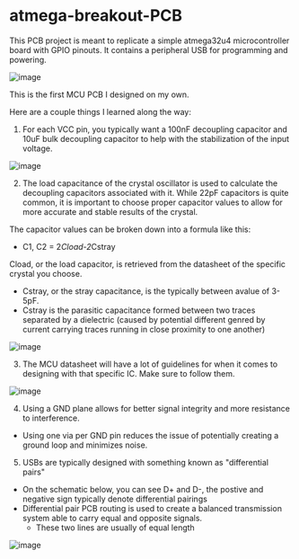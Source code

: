 # atmega-breakout-PCB
This PCB project is meant to replicate a simple atmega32u4 microcontroller board with GPIO pinouts. It contains a peripheral USB for programming and powering.

![image](https://user-images.githubusercontent.com/75451857/181871264-cc567129-c8c9-423a-ae4a-b7c5cdc2666f.png)

This is the first MCU PCB I designed on my own.

Here are a couple things I learned along the way:
1. For each VCC pin, you typically want a 100nF decoupling capacitor and 10uF bulk decoupling capacitor to help with the stabilization of the input voltage.

![image](https://user-images.githubusercontent.com/75451857/181871890-8593983c-c843-45ff-a511-f837e8bc1700.png)

2. The load capacitance of the crystal oscillator is used to calculate the decoupling capacitors associated with it. While 22pF capacitors is quite common, it is important to choose proper capacitor values to allow for more accurate and stable results of the crystal.

 The capacitor values can be broken down into a formula like this:
 - C1, C2 = 2*Cload-2*Cstray

 Cload, or the load capacitor, is retrieved from the datasheet of the specific crystal you choose.
 - Cstray, or the stray capacitance, is the typically between avalue of 3-5pF.
 - Cstray is the parasitic capacitance formed between two traces separated by a dielectric (caused by potential different genred by current carrying traces running in   close proximity to one another)
 
 ![image](https://user-images.githubusercontent.com/75451857/181871896-023a45bc-4d45-4361-9f0d-b109608ca39e.png)
 
 3. The MCU datasheet will have a lot of guidelines for when it comes to designing with that specific IC. Make sure to follow them.
 
 ![image](https://user-images.githubusercontent.com/75451857/181871920-f8ffcb24-3728-4402-97f6-b420e0716e91.png)

 4. Using a GND plane allows for better signal integrity and more resistance to interference.
 - Using one via per GND pin reduces the issue of potentially creating a ground loop and minimizes noise.

5. USBs are typically designed with something known as "differential pairs"
- On the schematic below, you can see D+ and D-, the postive and negative sign typically denote differential pairings
- Differential pair PCB routing is used to create a balanced transmission system able to carry equal and opposite signals.
  - These two lines are usually of equal length

![image](https://user-images.githubusercontent.com/75451857/181872039-e1b47c70-9be7-494d-a3d3-bd0ea997f8ab.png)
